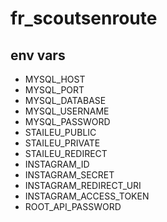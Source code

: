 # fr_scoutsenroute

## env vars

-  MYSQL_HOST
- MYSQL_PORT
- MYSQL_DATABASE
- MYSQL_USERNAME
- MYSQL_PASSWORD
- STAILEU_PUBLIC
- STAILEU_PRIVATE
- STAILEU_REDIRECT
- INSTAGRAM_ID
- INSTAGRAM_SECRET
- INSTAGRAM_REDIRECT_URI
- INSTAGRAM_ACCESS_TOKEN
- ROOT_API_PASSWORD
